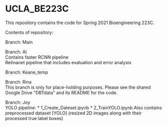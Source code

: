 # UCLA_BE223C
This repository contains the code for Spring 2021 Bioengineering 223C. 

Contents of repository:



Branch: Main




Branch: Al\
  Contains faster RCNN pipeline\
  Retinanet pipeline that includes evaluation and error analysis


Branch: Keane_temp


Branch: Rina\
  This branch is only for place-holding purposes. Please see the shared Google Drive "DBTdata" and its README for the code.
  

Branch: Joy\
  YOLO pipeline:
    * 1_Create_Dateset.ipynb
    * 2_TrainYOLO.ipynb
  Also contains preprocessed dataset [YOLO] (resized 2D images along with their processed true label boxes)  
